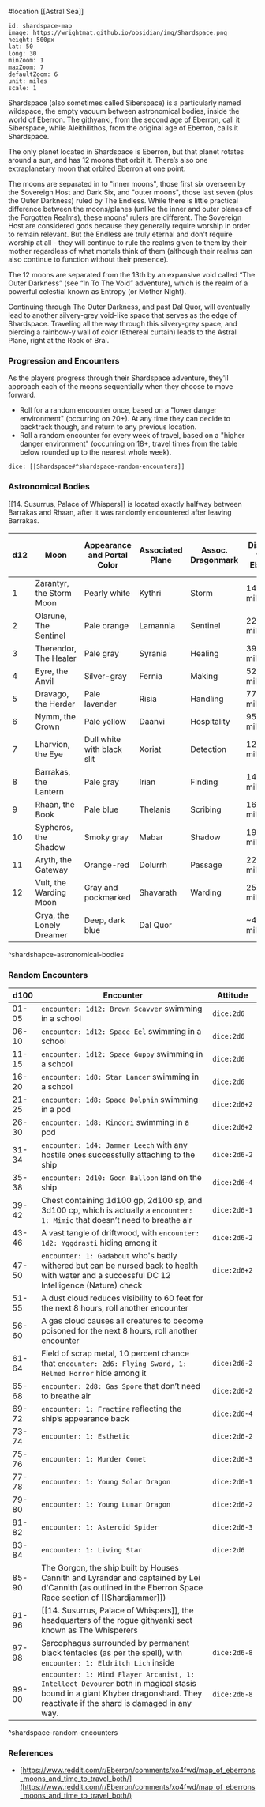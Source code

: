 #location [[Astral Sea]]

```leaflet
id: shardspace-map
image: https://wrightmat.github.io/obsidian/img/Shardspace.png
height: 500px
lat: 50
long: 30
minZoom: 1
maxZoom: 7
defaultZoom: 6
unit: miles
scale: 1
```

Shardspace (also sometimes called Siberspace) is a particularly named wildspace, the empty vacuum between astronomical bodies, inside the world of Eberron. The githyanki, from the second age of Eberron, call it Siberspace, while Aleithilithos, from the original age of Eberron, calls it Shardspace.

The only planet located in Shardspace is Eberron, but that planet rotates around a sun, and has 12 moons that orbit it. There’s also one extraplanetary moon that orbited Eberron at one point.

The moons are separated in to "inner moons", those first six overseen by the Sovereign Host and Dark Six, and "outer moons", those last seven (plus the Outer Darkness) ruled by The Endless. While there is little practical difference between the moons/planes (unlike the inner and outer planes of the Forgotten Realms), these moons' rulers are different. The Sovereign Host are considered gods because they generally require worship in order to remain relevant. But the Endless are truly eternal and don't require worship at all - they will continue to rule the realms given to them by their mother regardless of what mortals think of them (although their realms can also continue to function without their presence).

The 12 moons are separated from the 13th by an expansive void called “The Outer Darkness” (see “In To The Void” adventure), which is the realm of a powerful celestial known as Entropy (or Mother Night).

Continuing through The Outer Darkness, and past Dal Quor, will eventually lead to another silvery-grey void-like space that serves as the edge of Shardspace. Traveling all the way through this silvery-grey space, and piercing a rainbow-y wall of color (Ethereal curtain) leads to the Astral Plane, right at the Rock of Bral.

### Progression and Encounters

As the players progress through their Shardspace adventure, they'll approach each of the moons sequentially when they choose to move forward.
* Roll for a random encounter once, based on a "lower danger environment" (occurring on 20+).
At any time they can decide to backtrack though, and return to any previous location.
* Roll a random encounter for every week of travel, based on a "higher danger environment" (occurring on 18+, travel times from the table below rounded up to the nearest whole week).

`dice: [[Shardspace#^shardspace-random-encounters]]`

### Astronomical Bodies

[[14. Susurrus, Palace of Whispers]] is located exactly halfway between Barrakas and Rhaan, after it was randomly encountered after leaving Barrakas.

| d12 | Moon                     | Appearance and Portal Color | Associated Plane | Assoc. Dragonmark | Distance from Eberron | Travel Time from Eberron |
| --- | ------------------------ | --------------------------- | ---------------- | ----------------- | --------------------- | ------------------------ |
| 1   | Zarantyr, the Storm Moon | Pearly white                | Kythri           | Storm             | 14,300 miles          | 2 days                   |
| 2   | Olarune, The Sentinel    | Pale orange                 | Lamannia         | Sentinel          | 22,500 miles          | 3.75 days                |
| 3   | Therendor, The Healer    | Pale gray                   | Syrania          | Healing           | 39,000 miles          | 6.5 days                 |
| 4   | Eyre, the Anvil          | Silver-gray                 | Fernia           | Making            | 52,000 miles          | 8.6 days                 |
| 5   | Dravago, the Herder      | Pale lavender               | Risia            | Handling          | 77,500 miles          | 12.9 days                |
| 6   | Nymm, the Crown          | Pale yellow                 | Daanvi           | Hospitality       | 95,000 miles          | 15.8 days                |
| 7   | Lharvion, the Eye        | Dull white with black slit  | Xoriat           | Detection         | 125,000 miles         | 20.8 days                |
| 8   | Barrakas, the Lantern    | Pale gray                   | Irian            | Finding           | 144,000 miles         | 24 days                  |
| 9   | Rhaan, the Book          | Pale blue                   | Thelanis         | Scribing          | 168,000 miles         | 28 days                  |
| 10  | Sypheros, the Shadow     | Smoky gray                  | Mabar            | Shadow            | 193,000 miles         | 32 days                  |
| 11  | Aryth, the Gateway       | Orange-red                  | Dolurrh          | Passage           | 221,000 miles         | 36.8 days                |
| 12  | Vult, the Warding Moon   | Gray and pockmarked         | Shavarath        | Warding           | 252,000 miles         | 42 days                  |
|     | Crya, the Lonely Dreamer | Deep, dark blue             | Dal Quor         |                   | ~400,000 miles        | 66.6 days                |
^shardshapce-astronomical-bodies

### Random Encounters

| d100  | Encounter                                                                                                                                    | Attitude     |
| ----- | -------------------------------------------------------------------------------------------------------------------------------------------- | ------------ |
| 01-05 | `encounter: 1d12: Brown Scavver` swimming in a school                                                                                        | `dice:2d6`   |
| 06-10 | `encounter: 1d12: Space Eel` swimming in a school                                                                                            | `dice:2d6`   |
| 11-15 | `encounter: 1d12: Space Guppy` swimming in a school                                                                                          | `dice:2d6`   |
| 16-20 | `encounter: 1d8: Star Lancer` swimming in a school                                                                                           | `dice:2d6`   |
| 21-25 | `encounter: 1d8: Space Dolphin` swimming in a pod                                                                                            | `dice:2d6+2` |
| 26-30 | `encounter: 1d8: Kindori` swimming in a pod                                                                                                  | `dice:2d6+2` |
| 31-34 | `encounter: 1d4: Jammer Leech` with any hostile ones successfully attaching to the ship                                                      | `dice:2d6-2` |
| 35-38 | `encounter: 2d10: Goon Balloon` land on the ship                                                                                             | `dice:2d6-4` |
| 39-42 | Chest containing 1d100 gp, 2d100 sp, and 3d100 cp, which is actually a `encounter: 1: Mimic` that doesn’t need to breathe air                | `dice:2d6-1` |
| 43-46 | A vast tangle of driftwood, with `encounter: 1d2: Yggdrasti` hiding among it                                                                 | `dice:2d6-2` |
| 47-50 | `encounter: 1: Gadabout` who's badly withered but can be nursed back to health with water and a successful DC 12 Intelligence (Nature) check | `dice:2d6+2` |
| 51-55 | A dust cloud reduces visibility to 60 feet for the next 8 hours, roll another encounter                                                      |              |
| 56-60 | A gas cloud causes all creatures to become poisoned for the next 8 hours, roll another encounter                                             |              |
| 61-64 | Field of scrap metal, 10 percent chance that `encounter: 2d6: Flying Sword, 1: Helmed Horror` hide among it                                  | `dice:2d6-2` |
| 65-68 | `encounter: 2d8: Gas Spore` that don’t need to breathe air                                                                                   | `dice:2d6-2` |
| 69-72 | `encounter: 1: Fractine` reflecting the ship’s appearance back                                                                               | `dice:2d6-4` |
| 73-74 | `encounter: 1: Esthetic`                                                                                                                     | `dice:2d6-2` |
| 75-76 | `encounter: 1: Murder Comet`                                                                                                                 | `dice:2d6-3` |
| 77-78 | `encounter: 1: Young Solar Dragon`                                                                                                           | `dice:2d6-1` |
| 79-80 | `encounter: 1: Young Lunar Dragon`                                                                                                           | `dice:2d6-2` |
| 81-82 | `encounter: 1: Asteroid Spider`                                                                                                              | `dice:2d6-3` |
| 83-84 | `encounter: 1: Living Star`                                                                                                                  | `dice:2d6`   |
| 85-90 | The Gorgon, the ship built by Houses Cannith and Lyrandar and captained by Lei d'Cannith (as outlined in the Eberron Space Race section of [[Shardjammer]]) |              |
| 91-96 | [[14. Susurrus, Palace of Whispers]], the headquarters of the rogue githyanki sect known as The Whisperers                                   |              |
| 97-98 | Sarcophagus surrounded by permanent black tentacles (as per the spell), with `encounter: 1: Eldritch Lich` inside                            | `dice:2d6-8` |
| 99-00 | `encounter: 1: Mind Flayer Arcanist, 1: Intellect Devourer` both in magical stasis bound in a giant Khyber dragonshard. They reactivate if the shard is damaged in any way. | `dice:2d6-8` |
^shardspace-random-encounters

### References

* [https://www.reddit.com/r/Eberron/comments/xo4fwd/map_of_eberrons_moons_and_time_to_travel_both/](https://www.reddit.com/r/Eberron/comments/xo4fwd/map_of_eberrons_moons_and_time_to_travel_both/)
